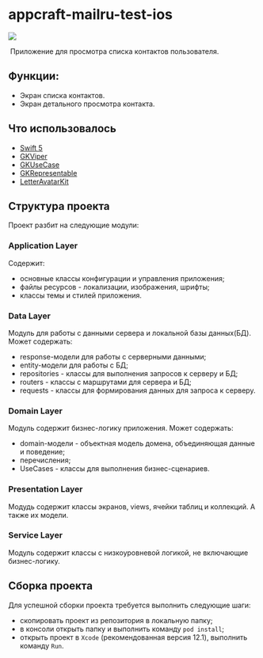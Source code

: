 # appcraft-mailru-test-ios

![](https://github.com/AppCraftDev/appcraft-mailru-test-ios/blob/features/bugfix-3/screencast.gif) 

​
Приложение для просмотра списка контактов пользователя.

## Функции:
- Экран списка контактов.
- Экран детального просмотра контакта.
​
## Что использовалось​
- [Swift 5](https://swift.org)
- [GKViper](https://github.com/GrumpyKir/GKViper)
- [GKUseCase](https://github.com/GrumpyKir/GKUseCase)
- [GKRepresentable](https://github.com/GrumpyKir/GKRepresentable)
- [LetterAvatarKit](https://github.com/vpeschenkov/LetterAvatarKit)
​
## Структура проекта
Проект разбит на следующие модули:

### Application Layer
Содержит: 
- основные классы конфигурации и управления приложения;
- файлы ресурсов - локализации, изображения, шрифты;
- классы темы и стилей приложения.
​
### Data Layer
Модуль для работы с данными сервера и локальной базы данных(БД). Может содержать:
- response-модели для работы с серверными данными;
- entity-модели для работы с БД;
- repositоries - классы для выполнения запросов к серверу и БД;
- routers - классы c маршрутами для сервера и БД;
- requests - классы для формирования данных для запроса к серверу.
​
### Domain Layer
Модуль содержит бизнес-логику приложения. Может содержать:
- domain-модели - объектная модель домена, объединяющая данные и поведение;
- перечисления;
- UseCases - классы для выполнения бизнес-сценариев.
​
### Presentation Layer
Модудь содержит классы экранов, views, ячейки таблиц и коллекций. А также их модели.
​
### Service Layer
Модуль содержит классы с низкоуровневой логикой, не включающие бизнес-логику.
​
## Сборка проекта
Для успешной сборки проекта требуется выполнить следующие шаги:
- скопировать проект из репозитория в локальную папку;
- в консоли открыть папку и выполнить команду `pod install`;
- открыть проект в `Xcode` (рекомендованная версия 12.1), выполнить команду `Run`.
